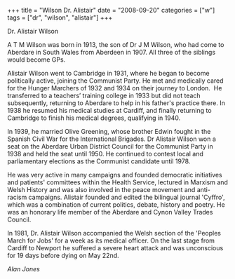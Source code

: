 +++
title = "Wilson Dr. Alistair"
date = "2008-09-20"
categories = ["w"]
tags = ["dr", "wilson", "alistair"]
+++

Dr. Alistair Wilson

A T M Wilson was born in 1913, the son of Dr J M Wilson, who had come to Aberdare in South Wales from Aberdeen in 1907. All three of the siblings would become GPs. 

Alistair Wilson went to Cambridge in 1931, where he began to become politically active, joining the Communist Party. He met and medically cared for the Hunger Marchers of 1932 and 1934 on their journey to London.  He transferred to a teachers’ training college in 1933 but did not teach subsequently, returning to Aberdare to help in his father's practice there. In 1938 he resumed his medical studies at Cardiff, and finally returning to Cambridge to finish his medical degrees, qualifying in 1940.

In 1939, he married Olive Greening, whose brother Edwin fought in the Spanish Civil War for the International Brigades. Dr Alistair Wilson won a seat on the Aberdare Urban District Council for the Communist Party in 1938 and held the seat until 1950. He continued to contest local and parliamentary elections as the Communist candidate until 1978.

He was very active in many campaigns and founded democratic initiatives and patients' committees within the Health Service, lectured in Marxism and Welsh History and was also involved in the peace movement and anti-racism campaigns. Alistair founded and edited the bilingual journal 'Cyffro', which was a combination of current politics, debate, history and poetry. He was an honorary life member of the Aberdare and Cynon Valley Trades Council.

In 1981, Dr. Alistair Wilson accompanied the Welsh section of the 'Peoples March for Jobs' for a week as its medical officer. On the last stage from Cardiff to Newport he suffered a severe heart attack and was unconscious for 19 days before dying on May 22nd.

_Alan Jones_
